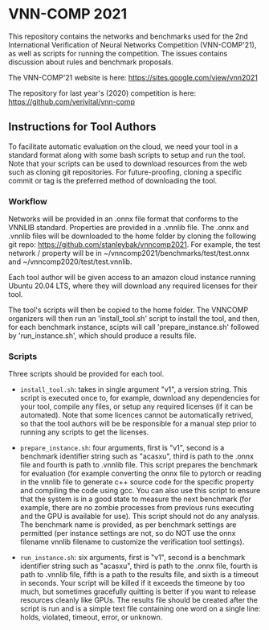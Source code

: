 # VNN-COMP 2021 

This repository contains the networks and benchmarks used for the 2nd International Verification of Neural Networks Competition (VNN-COMP'21), as well as scripts for running the competition. The issues contains discussion about rules and benchmark proposals.

The VNN-COMP'21 website is here:  https://sites.google.com/view/vnn2021 

The repository for last year's (2020) competition is here: https://github.com/verivital/vnn-comp

## Instructions for Tool Authors
To facilitate automatic evaluation on the cloud, we need your tool in a standard format along with some bash scripts to setup and run the tool. Note that your scripts can be used to download resources from the web such as cloning git repositories. For future-proofing, cloning a specific commit or tag is the preferred method of downloading the tool.

### Workflow
Networks will be provided in an .onnx file format that conforms to the VNNLIB standard. Properties are provided in a .vnnlib file. The .onnx and .vnnlib files will be downloaded to the home folder by cloning the following git repo: https://github.com/stanleybak/vnncomp2021. For example, the test network / property will be in ~/vnncomp2021/benchmarks/test/test.onnx and ~/vnncomp2020/test/test.vnnlib.

Each tool author will be given access to an amazon cloud instance running Ubuntu 20.04 LTS, where they will download any required licenses for their tool. 

The tool's scripts will then be copied to the home folder. The VNNCOMP organizers will then run an 'install_tool.sh' script to install the tool, and then, for each benchmark instance, scipts will call 'prepare_instance.sh' followed by 'run_instance.sh', which should produce a results file.


### Scripts

Three scripts should be provided for each tool.

* `install_tool.sh`: takes in single argument "v1", a version string. This script is executed once to, for example, download any dependencies for your tool, compile any files, or setup any required licenses (if it can be automated). Note that some licences cannot be automatically retrived, so that the tool authors will be be responsible for a manual step prior to running any scripts to get the licenses.

* `prepare_instance.sh`: four arguments, first is "v1", second is a benchmark identifier string such as "acasxu", third is path to the .onnx file and fourth is path to .vnnlib file. This script prepares the benchmark for evaluation (for example converting the onnx file to pytorch or reading in the vnnlib file to generate c++ source code for the specific property and compiling the code using gcc. You can also use this script to ensure that the system is in a good state to measure the next benchmark (for example, there are no zombie processes from previous runs executing and the GPU is available for use). This script should not do any analysis. The benchmark name is provided, as per benchmark settings are permitted (per instance settings are not, so do NOT use the onnx filename vnnlib filename to customize the verification tool settings).

* `run_instance.sh`: six arguments, first is "v1", second is a benchmark identifier string such as "acasxu", third is path to the .onnx file, fourth is path to .vnnlib file, fifth is a path to the results file, and sixth is a timeout in seconds. Your script will be killed if it exceeds the timeone by too much, but sometimes gracefully quitting is better if you want to release resources cleanly like GPUs. The results file should be created after the script is run and is a simple text file containing one word on a single line: holds, violated, timeout, error, or unknown.

